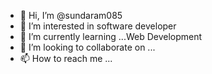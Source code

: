 - 👋 Hi, I’m @sundaram085
- 👀 I’m interested in software developer
- 🌱 I’m currently learning ...Web Development 
- 💞️ I’m looking to collaborate on ...
- 📫 How to reach me ...

<!---
sundaram085/sundaram085 is a ✨ special ✨ repository because its `README.md` (this file) appears on your GitHub profile.
You can click the Preview link to take a look at your changes.
--->
